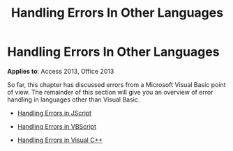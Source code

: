 ﻿---
title: Handling Errors In Other Languages
TOCTitle: Handling Errors In Other Languages
ms:assetid: 74497220-dcbf-2f1d-8fde-166e0df22cac
ms:mtpsurl: https://msdn.microsoft.com/library/JJ249475(v=office.15)
ms:contentKeyID: 48545656
ms.date: 09/18/2015
mtps_version: v=office.15
---

# Handling Errors In Other Languages


**Applies to**: Access 2013, Office 2013

So far, this chapter has discussed errors from a Microsoft Visual Basic point of view. The remainder of this section will give you an overview of error handling in languages other than Visual Basic.

  - [Handling Errors in JScript](handling-errors-in-jscript.md)

  - [Handling Errors in VBScript](handling-errors-in-vbscript.md)

  - [Handling Errors in Visual C++](handling-errors-in-visual-c.md)

